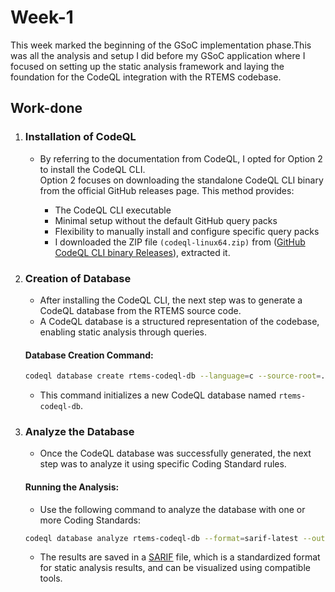 # Week-1

This week marked the beginning of the GSoC implementation phase.This was all the analysis and setup I did before my GSoC application where I focused on setting up the static analysis framework and laying the foundation for the CodeQL integration with the RTEMS codebase.

## Work-done

1.  ### Installation of CodeQL 
    - By referring to the documentation from CodeQL, I opted for Option 2 to install the CodeQL CLI.                    
    Option 2 focuses on downloading the standalone CodeQL CLI binary from the official GitHub releases page. This method provides:

        -  The CodeQL CLI executable
        -  Minimal setup without the default GitHub query packs
        -  Flexibility to manually install and configure specific query packs
        -  I downloaded the ZIP file `(codeql-linux64.zip)` from ([GitHub CodeQL CLI binary Releases](https://github.com/github/codeql-cli-binaries/releases)), extracted it.

2.  ### Creation of Database
    - After installing the CodeQL CLI, the next step was to generate a CodeQL database from the RTEMS source code.
    - A CodeQL database is a structured representation of the codebase, enabling static analysis through queries.

    #### Database Creation Command:
    ```bash
    codeql database create rtems-codeql-db --language=c --source-root=.
    ```
    - This command initializes a new CodeQL database named `rtems-codeql-db`.

3.  ### Analyze the Database 
    - Once the CodeQL database was successfully generated, the next step was to analyze it using specific Coding Standard rules.

    #### Running the Analysis:
    - Use the following command to analyze the database with one or more Coding Standards:
    ```bash
    codeql database analyze rtems-codeql-db --format=sarif-latest --output=codeql-report.sarif
    ```
    - The results are saved in a [SARIF](https://sarifweb.azurewebsites.net/) file, which is a standardized format for static analysis results, and can be visualized using compatible tools.



